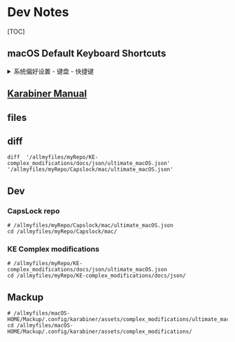 # Dev Notes

[TOC]

## macOS Default Keyboard Shortcuts

<details>
<summary>系统偏好设置 - 键盘 - 快捷键</summary>

| 分类           | 快捷键 | 作用 | 备注 |
| -------------- | ------: | ---- | ---- |
| 启动台与程序坞  |    <kbd>⌥</kbd> <kbd>⌘</kbd> <kbd>D</kbd>     |   打开或关闭隐藏程序坞   |      |
| 启动台与程序坞  |                         无                    |    显示启动台           |      |
| 显示器         |    <kbd>F14</kbd>    |   降低显示器亮度   |      |
| 显示器         |    <kbd>F15</kbd>    |   提高显示器亮度   |      |
| 调度中心       |   <kbd>⌃</kbd> <kbd>↑</kbd>    |   调度中心   |      |
| 调度中心       |               无               |  显示通知中心 |      |
| 调度中心       |               无               |  打开/关闭勿扰模式    |      |
| 调度中心       |   <kbd>⌃</kbd> <kbd>↓</kbd>    |   应用程序窗口   |      |
| 调度中心       |   <kbd>F11</kbd>               |   显示桌面    |      |
| 调度中心       |   <kbd>F12</kbd>               |   显示仪表盘  |      |
| 调度中心       |   <kbd>⌃</kbd> <kbd>←</kbd>    |   向左移动一个空间   |      |
| 调度中心       |   <kbd>⌃</kbd> <kbd>→</kbd>    |   向右移动一个空间   |      |
| 调度中心       |   <kbd>⌃</kbd> <kbd>1</kbd>    |   切换到桌面1   |      |
| 调度中心       |   <kbd>⌃</kbd> <kbd>2</kbd>    |   切换到桌面2   |      |
| 调度中心       |   <kbd>⌃</kbd> <kbd>3</kbd>    |   切换到桌面3   |      |
| 键盘           |   <kbd>⌃</kbd> <kbd>F1</kbd>     |   打开或关闭键盘访问   ||
| 键盘           |   <kbd>⌃</kbd> <kbd>F2</kbd>     |   将焦点移动到菜单栏   ||
| 键盘           |   <kbd>⌃</kbd> <kbd>F3</kbd>     |   将焦点移动到程序坞   ||
| 键盘           |   <kbd>⌃</kbd> <kbd>F4</kbd>     |   将焦点移动到活跃窗口或新窗口   ||
| 键盘           |   <kbd>⌃</kbd> <kbd>F5</kbd>     |   将焦点移动到窗口工具栏        ||
| 键盘           |   <kbd>⌃</kbd> <kbd>F6</kbd>     |   将焦点移动到浮动窗口。        ||
| 键盘           |   <kbd>⌃</kbd> <kbd>F7</kbd>    |   更换 Tab 键移动焦点的方式     ||
| 键盘           |   <kbd>⌃</kbd> <kbd>F8</kbd>     |   将焦点移动到状态菜单   ||
| 键盘           |   <kbd>⌘</kbd> <kbd>`</kbd>     |   将焦点移动到新窗口   ||
| 键盘           |   <kbd>⌥</kbd> <kbd>⌘</kbd> <kbd>`</kbd>     |   将焦点移动到窗口抽屉  ||
| 键盘           |   <kbd>⌃</kbd> <kbd>⇧</kbd> <kbd>Space</kbd>     |   显示/隐藏手写输入    ||
| 输入法       |   <kbd>⌃</kbd> <kbd>Space</kbd>     |   选择上一个输入法    ||
| 输入法       |   <kbd>⌃</kbd> <kbd>⌥</kbd> <kbd>Space</kbd>     |   选择下一个输入法    ||
| 屏幕快照       |    <kbd>⇧</kbd><kbd>⌘</kbd> <kbd>3</kbd>    |  将屏幕图片存储为文件            |      |
| 屏幕快照       |    <kbd>⌃</kbd><kbd>⇧</kbd><kbd>⌘</kbd> <kbd>3</kbd>    |  将屏幕图片拷贝到**剪贴板****  |      |
| 屏幕快照       |    <kbd>⇧</kbd><kbd>⌘</kbd> <kbd>4</kbd>    | 将所选区域的图片存储为文件 |      |
| 屏幕快照       |    <kbd>⌃</kbd><kbd>⇧</kbd><kbd>⌘</kbd> <kbd>4</kbd>    | 将所选区域的图片拷贝到**剪贴板** |      |
| 屏幕快照       |   <kbd>⇧</kbd><kbd>⌘</kbd> <kbd>5</kbd>    |  屏幕快照和录制选项  |      |
| 屏幕快照       |   <kbd>⇧</kbd><kbd>⌘</kbd> <kbd>6</kbd>    | 将触控栏到图片存储为文件 |      |
| 屏幕快照       |    <kbd>⌃</kbd><kbd>⇧</kbd><kbd>⌘</kbd> <kbd>6</kbd>    | 将触控栏到图片拷贝到剪贴板 |      |
| 服务       | <kbd>⇧</kbd> <kbd>⌘</kbd> <kbd>X</kbd> | **迅雷**下载 |      |
| 服务       |   <kbd>⌃</kbd>  <kbd>⌥</kbd> <kbd>⌘</kbd> <kbd>X</kbd>    | 添加选定的文件到 **Yoink** |      |
| 服务       |        | 发送到 **keka** |      |
| 服务       |        | 使用 **keka** 解压 |      |
| 服务       |        | 使用 **keka** 压缩 |      |
| 服务       |        | **eZip** 创建压缩文档 |      |
| 服务       |        | **eZip** 解压缩 |      |
| 服务       |        | Scan with **Avira** |      |
|服务       | <kbd>⇧</kbd><kbd>⌘</kbd><kbd>F</kbd> | 聚焦搜索 |      |
| 服务       | <kbd>⇧</kbd><kbd>⌘</kbd><kbd>L</kbd> | **Bing**搜索 |      |
| 服务       |        |      |      |
| 服务       |        |      |      |
| 服务       |        |      |      |
| 服务       |        |      |      |
| 服务       |        |      |      |
| 服务       |        |      |      |
| 服务       |        |      |      |
| 服务       |        |      |      |
| 服务       |        |      |      |
| 服务       |        |      |      |
| 服务       |        |      |      |
| 服务       |        |      |      |
| 服务       |        |      |      |
| 服务       |        |      |      |
| 服务       |        |      |      |
| 服务       |        |      |      |
| 服务       |        |      |      |
| 服务       |        |      |      |
| 服务       |        |      |      |
| 服务       |        |      |      |
| 服务       |        |      |      |
| 服务       |        |      |      |
| 服务       |        |      |      |
| 服务       |        |      |      |
| 辅助功能       |        |      |      |
| 辅助功能       |        |      |      |
| 辅助功能       |        |      |      |
| 辅助功能       |        |      |      |
| 辅助功能       |        |      |      |
| 辅助功能       |        |      |      |
| 辅助功能       |        |      |      |
| 辅助功能       |        |      |      |
| 辅助功能       |        |      |      |
| 辅助功能       |        |      |      |
| 辅助功能       |        |      |      |
| 辅助功能       |        |      |      |
| 辅助功能       |        |      |      |
| 辅助功能       |        |      |      |
| 辅助功能       |        |      |      |
| 辅助功能       |        |      |      |
| 应用快捷键       |        |      |      |
| 应用快捷键       |        |      |      |
| 功能键      |        |      |      |
| 功能键      |        |      |      |
| 功能键      |        |      |      |
| 功能键      |        |      |      |

</details>



## [Karabiner Manual](https://pqrs.org/osx/karabiner/document.html)



## files

## diff


```shell
diff  '/allmyfiles/myRepo/KE-complex_modifications/docs/json/ultimate_macOS.json' '/allmyfiles/myRepo/Capslock/mac/ultimate_macOS.json'
```

## Dev

### CapsLock repo


```shell
# /allmyfiles/myRepo/Capslock/mac/ultimate_macOS.json
cd /allmyfiles/myRepo/Capslock/mac/
```

### KE Complex modifications

```shell
# /allmyfiles/myRepo/KE-complex_modifications/docs/json/ultimate_macOS.json
cd /allmyfiles/myRepo/KE-complex_modifications/docs/json/
```

## Mackup

```shell
# /allmyfiles/macOS-HOME/Mackup/.config/karabiner/assets/complex_modifications/ultimate_macOS.json
cd /allmyfiles/macOS-HOME/Mackup/.config/karabiner/assets/complex_modifications/

```

